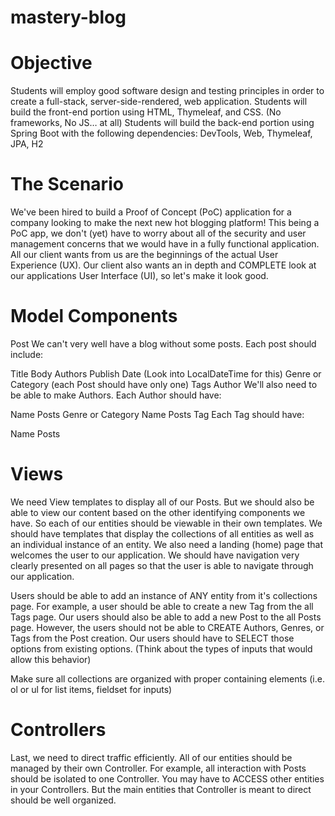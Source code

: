 # mastery-blog

# Objective

Students will employ good software design and testing principles in order to create a full-stack, server-side-rendered, web application.
Students will build the front-end portion using HTML, Thymeleaf, and CSS. (No frameworks, No JS… at all)
Students will build the back-end portion using Spring Boot with the following dependencies: DevTools, Web, Thymeleaf, JPA, H2

# The Scenario
We've been hired to build a Proof of Concept (PoC) application for a company looking to make the next new hot blogging platform! This being a PoC app, we don't (yet) have to worry about all of the security and user management concerns that we would have in a fully functional application. All our client wants from us are the beginnings of the actual User Experience (UX). Our client also wants an in depth and COMPLETE look at our applications User Interface (UI), so let's make it look good.

# Model Components
Post
We can't very well have a blog without some posts. Each post should include:

Title
Body
Authors
Publish Date (Look into LocalDateTime for this)
Genre or Category (each Post should have only one)
Tags
Author
We'll also need to be able to make Authors. Each Author should have:

Name
Posts
Genre or Category
Name
Posts
Tag
Each Tag should have:

Name
Posts
# Views
We need View templates to display all of our Posts. But we should also be able to view our content based on the other identifying components we have. So each of our entities should be viewable in their own templates. We should have templates that display the collections of all entities as well as an individual instance of an entity. We also need a landing (home) page that welcomes the user to our application. We should have navigation very clearly presented on all pages so that the user is able to navigate through our application.

Users should be able to add an instance of ANY entity from it's collections page. For example, a user should be able to create a new Tag from the all Tags page. Our users should also be able to add a new Post to the all Posts page. However, the users should not be able to CREATE Authors, Genres, or Tags from the Post creation. Our users should have to SELECT those options from existing options. (Think about the types of inputs that would allow this behavior)

Make sure all collections are organized with proper containing elements (i.e. ol or ul for list items, fieldset for inputs)

# Controllers
Last, we need to direct traffic efficiently. All of our entities should be managed by their own Controller. For example, all interaction with Posts should be isolated to one Controller. You may have to ACCESS other entities in your Controllers. But the main entities that Controller is meant to direct should be well organized.
